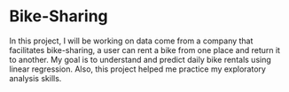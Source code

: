 # Bike-Sharing

In this project, I will be working on data come from a company that facilitates bike-sharing, a user can rent a bike from one place and return it to another. My goal is to understand and predict daily bike rentals using linear regression. Also, this project helped me practice my exploratory analysis skills. 

